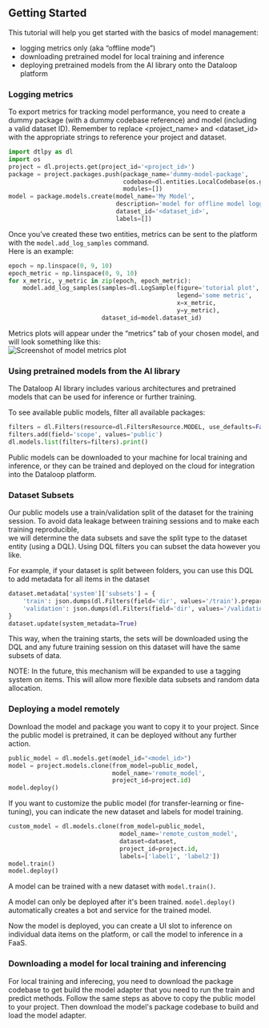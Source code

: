 ## Getting Started  
  
This tutorial will help you get started with the basics of model management:  
* logging metrics only (aka “offline mode”)  
* downloading pretrained model for local training and inference  
* deploying pretrained models from the AI library onto the Dataloop platform  
  
### Logging metrics  
To export metrics for tracking model performance, you need to create a dummy package (with a dummy codebase reference) and model (including a valid dataset ID). Remember to replace <project_name> and <dataset_id> with the appropriate strings to reference your project and dataset.  
  

```python
import dtlpy as dl
import os
project = dl.projects.get(project_id='<project_id>')
package = project.packages.push(package_name='dummy-model-package',
                                codebase=dl.entities.LocalCodebase(os.getcwd()),
                                modules=[])
model = package.models.create(model_name='My Model',
                              description='model for offline model logging',
                              dataset_id='<dataset_id>',
                              labels=[])
```
  
Once you’ve created these two entities, metrics can be sent to the platform with the `model.add_log_samples` command.  
Here is an example:  

```python
epoch = np.linspace(0, 9, 10)
epoch_metric = np.linspace(0, 9, 10)
for x_metric, y_metric in zip(epoch, epoch_metric):
    model.add_log_samples(samples=dl.LogSample(figure='tutorial plot',
                                               legend='some metric',
                                               x=x_metric,
                                               y=y_metric),
                          dataset_id=model.dataset_id)
```
Metrics plots will appear under the “metrics” tab of your chosen model, and will look something like this:  
![Screenshot of model metrics plot](https://github.com/dataloop-ai/dtlpy-documentation/blob/main/assets/images/model_management/metrics_example.png/)  
  
### Using pretrained models from the AI library  
  
The Dataloop AI library includes various architectures and pretrained models that can be used for inference or further training.  
  
To see available public models, filter all available packages:  
  

```python
filters = dl.Filters(resource=dl.FiltersResource.MODEL, use_defaults=False)
filters.add(field='scope', values='public')
dl.models.list(filters=filters).print()
```
Public models can be downloaded to your machine for local training and inference, or they can be trained and deployed on the cloud for integration into the Dataloop platform.  
  
### Dataset Subsets  
Our public models use a train/validation split of the dataset for the training session. To avoid data leakage between training sessions and to make each training reproducible,  
we will determine the data subsets and save the split type to the dataset entity (using a DQL). Using DQL filters you can subset the data however you like.  
  
For example, if your dataset is split between folders, you can use this DQL to add metadata for all items in the dataset  

```python
dataset.metadata['system']['subsets'] = {
    'train': json.dumps(dl.Filters(field='dir', values='/train').prepare()),
    'validation': json.dumps(dl.Filters(field='dir', values='/validation').prepare()),
}
dataset.update(system_metadata=True)
```
This way, when the training starts, the sets will be downloaded using the DQL and any future training session on this dataset will have the same subsets of data.  
  
NOTE: In the future, this mechanism will be expanded to use a tagging system on items. This will allow more flexible data subsets and random data allocation.  
  
### Deploying a model remotely  
  
Download the model and package you want to copy it to your project. Since the public model is pretrained, it can be deployed without any further action.  
  

```python
public_model = dl.models.get(model_id="<model_id>")
model = project.models.clone(from_model=public_model,
                             model_name='remote_model',
                             project_id=project.id)
model.deploy()
```
If you want to customize the public model (for transfer-learning or fine-tuning), you can indicate the new dataset and labels for model training.  
  

```python
custom_model = dl.models.clone(from_model=public_model,
                               model_name='remote_custom_model',
                               dataset=dataset,
                               project_id=project.id,
                               labels=['label1', 'label2'])
model.train()
model.deploy()
```
A model can be trained with a new dataset with `model.train()`.  
  
A model can only be deployed after it's been trained. `model.deploy()` automatically creates a bot and service for the trained model.  
  
Now the model is deployed, you can create a UI slot to inference on individual data items on the platform, or call the model to inference in a FaaS.  
  
### Downloading a model for local training and inferencing  
  
For local training and inferecing, you need to download the package codebase to get build the model adapter that you need to run the train and predict methods. Follow the same steps as above to copy the public model to your project. Then download the model's package codebase to build and load the model adapter.  
  
